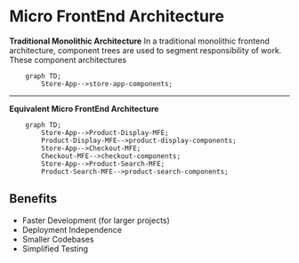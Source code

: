 # Micro FrontEnd Architecture

**Traditional Monolithic Architecture**
In a traditional monolithic frontend architecture, component trees are used to segment responsibility of work.  These component architectures 
```mermaid
    graph TD;
        Store-App-->store-app-components;
```

---
**Equivalent Micro FrontEnd Architecture**
```mermaid
    graph TD;
        Store-App-->Product-Display-MFE;
        Product-Display-MFE-->product-display-components;
        Store-App-->Checkout-MFE;
        Checkout-MFE-->checkout-components;
        Store-App-->Product-Search-MFE;
        Product-Search-MFE-->product-search-components;
```

## Benefits
*  Faster Development (for larger projects)
*  Deployment Independence
*  Smaller Codebases
*  Simplified Testing
